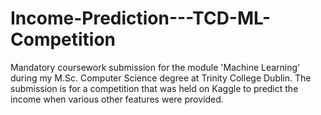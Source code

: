 # Income-Prediction---TCD-ML-Competition
Mandatory coursework submission for the module 'Machine Learning' during my M.Sc. Computer Science degree at Trinity College Dublin. The submission is for a competition that was held on Kaggle to predict the income when various other features were provided.
